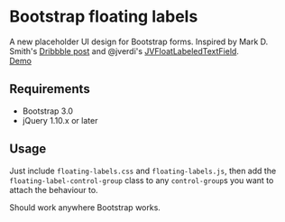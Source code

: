 Bootstrap floating labels
=========================

A new placeholder UI design for Bootstrap forms.
Inspired by Mark D. Smith's
[Dribbble post](http://dribbble.com/shots/1254439--GIF-Mobile-Form-Interaction?list=users) and @jverdi's [JVFloatLabeledTextField](https://github.com/jverdi/JVFloatLabeledTextField).  
[Demo](http://headdetect.github.io/bootstrap-floating-labels/)

Requirements
------------
* Bootstrap 3.0
* jQuery 1.10.x or later

Usage
-----
Just include `floating-labels.css` and `floating-labels.js`, then add the
`floating-label-control-group` class to any `control-group`s you want to attach
the behaviour to.

Should work anywhere Bootstrap works.
